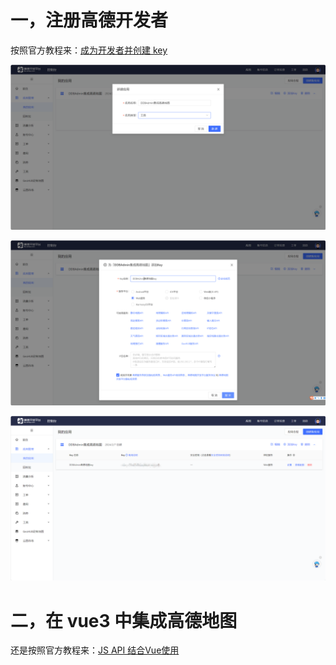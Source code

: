 # 一，注册高德开发者

按照官方教程来：[成为开发者并创建 key](https://lbs.amap.com/api/javascript-api-v2/prerequisites)

![image.png](assets/image1.png)

![image.png](assets/image2.png)

![image.png](assets/image3.png)

# 二，在 vue3 中集成高德地图
还是按照官方教程来：[JS API 结合Vue使用](https://lbs.amap.com/api/javascript-api-v2/guide/abc/amap-vue)

